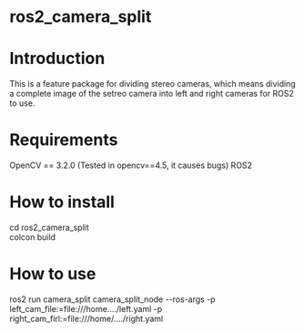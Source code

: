 # ros2_camera_split

# Introduction
This is a feature package for dividing stereo cameras, which means dividing a complete image of the setreo camera into left and right cameras for ROS2 to use.
# Requirements
OpenCV == 3.2.0 (Tested in opencv==4.5, it causes bugs)
ROS2
# How to install
cd ros2_camera_split    
colcon build
# How to use
ros2 run camera_split camera_split_node --ros-args -p left_cam_file:=file:///home..../left.yaml -p right_cam_firl:=file:///home/..../right.yaml

